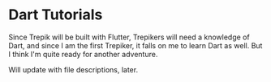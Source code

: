 # Dart Tutorials

Since Trepik will be built with Flutter, Trepikers will need a knowledge of Dart, and since I am the first Trepiker, it falls on me to learn Dart as well. But I think I'm quite ready for another adventure.

Will update with file descriptions, later.